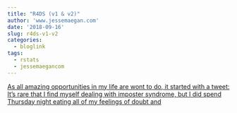```yaml
---
title: "R4DS (v1 & v2)"
author: 'www.jessemaegan.com'
date: '2018-09-16'
slug: r4ds-v1-v2
categories:
  - bloglink
tags:
  - rstats
  - jessemaegancom
---
```


[As all amazing opportunities in my life are wont to do, it started with a tweet: It’s rare that I find myself dealing with imposter syndrome, but I did spend Thursday night eating all of my feelings of doubt and<i class="fas fa-external-link-alt"></i>](https://www.jessemaegan.com/post/r4ds-v1-v2-a-retrospective/)


